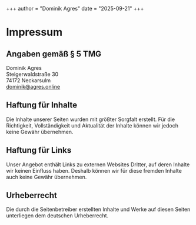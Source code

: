 +++
author = "Dominik Agres"
date = "2025-09-21"
+++

# Impressum

## Angaben gemäß § 5 TMG

Dominik Agres \
Steigerwaldstraße 30 \
74172 Neckarsulm \
dominik@agres.online

## Haftung für Inhalte
Die Inhalte unserer Seiten wurden mit größter Sorgfalt erstellt. Für die Richtigkeit, Vollständigkeit und Aktualität der Inhalte können wir jedoch keine Gewähr übernehmen.

## Haftung für Links
Unser Angebot enthält Links zu externen Websites Dritter, auf deren Inhalte wir keinen Einfluss haben. Deshalb können wir für diese fremden Inhalte auch keine Gewähr übernehmen.

## Urheberrecht
Die durch die Seitenbetreiber erstellten Inhalte und Werke auf diesen Seiten unterliegen dem deutschen Urheberrecht.
